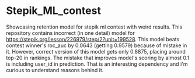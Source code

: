 # Stepik_ML_contest
Showcasing retention model for stepik ml contest with weird results.
This repository contains incorrect (in one detail) model for https://stepik.org/lesson/226979/step/2?unit=199528. 
This model beats contest winner's roc_auc by 0.0643 (getting 0.9579) because of mistake in it. 
However, correct version of this model gets only 0.8875, placing around top-20 in rankings.
The mistake that improves model's scoring by almost 0.1 is including user_id in prediction. That is an interesting dependency and i'm curious to understand reasons behind it.
